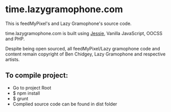 # time.lazygramophone.com

This is feedMyPixel's and Lazy Gramophone's source code.

time.lazygramophone.com is built using [Jessie](https://github.com/rassie/jessie), Vanilla JavaScript, OOCSS and PHP.

Despite being open sourced, all feedMyPixel/Lazy gramophone code and content remain copyright of Ben Chidgey, Lazy Gramophone and respective artists.

## To compile project:

+ Go to project Root
+ $ npm install
+ $ grunt
+ Complied source code can be found in dist folder